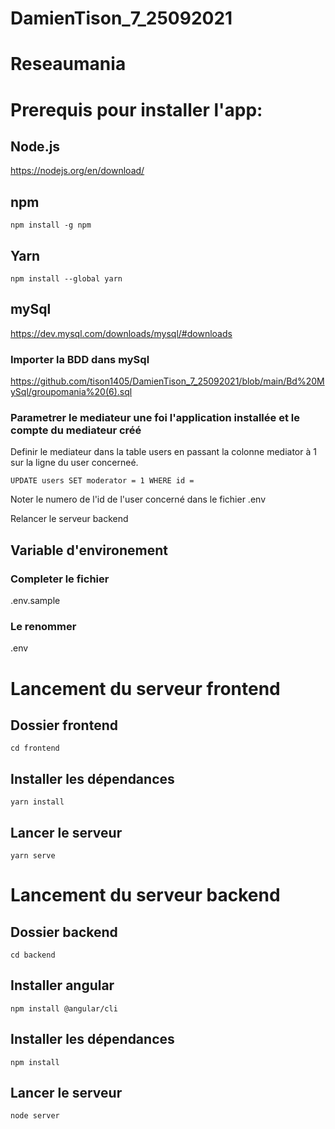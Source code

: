 # DamienTison_7_25092021
# Reseaumania
# Prerequis pour installer l'app:
 ## Node.js
 
 https://nodejs.org/en/download/
 
 ## npm
 ```
 npm install -g npm
 ```
 ## Yarn
 ```
 npm install --global yarn
 ```
 ## mySql
 
 https://dev.mysql.com/downloads/mysql/#downloads
 
 ### Importer la BDD dans mySql
 
 https://github.com/tison1405/DamienTison_7_25092021/blob/main/Bd%20MySql/groupomania%20(6).sql
 
 ### Parametrer le mediateur une foi l'application installée et le compte du mediateur créé
 Definir le mediateur dans la table users en passant la colonne mediator à 1 sur la ligne du user concerneé.
 ```
 UPDATE users SET moderator = 1 WHERE id = 
 ```
 Noter le numero de l'id de l'user concerné dans le fichier .env
 
 Relancer le serveur backend
 
 ## Variable d'environement
 ### Completer le fichier 
 .env.sample
 ### Le renommer 
 .env
 
 # Lancement du serveur frontend
 ## Dossier frontend
 ```
 cd frontend
 ```
 
 ## Installer les dépendances
 ```
 yarn install
 ````
 ## Lancer le serveur
 ```
 yarn serve
 ```
 # Lancement du serveur backend
 ## Dossier backend
 ```
 cd backend
 ```
 ## Installer angular
 ```
 npm install @angular/cli
 ```
 ## Installer les dépendances
 ```
 npm install
 ```
 ## Lancer le serveur
 ```
 node server
 ```
 
 
 
 
 
 
 
